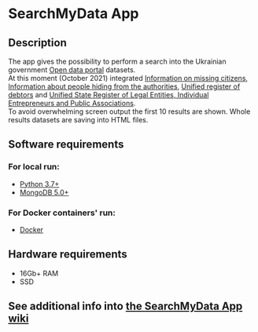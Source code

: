 # SearchMyData App
## Description
The app gives the possibility to perform a search into the Ukrainian government [Open data portal](https://data.gov.ua/en/) datasets.  
At this moment (October 2021) integrated [Information on missing citizens](https://data.gov.ua/en/dataset/470196d3-4e7a-46b0-8c0c-883b74ac65f0), [Information about people hiding from the authorities](https://data.gov.ua/en/dataset/7c51c4a0-104b-4540-a166-e9fc58485c1b), [Unified register of debtors](https://data.gov.ua/dataset/506734bf-2480-448c-a2b4-90b6d06df11e) and [Unified State Register of Legal Entities, Individual Entrepreneurs and Public Associations](https://data.gov.ua/dataset/1c7f3815-3259-45e0-bdf1-64dca07ddc10).  
To avoid overwhelming screen output the first 10 results are shown. Whole results datasets are saving into HTML files.
## Software requirements
### For local run:
* [Python 3.7+](https://www.python.org/downloads/)
* [MongoDB 5.0+](https://www.mongodb.com/try/download/community)
### For Docker containers' run:
* [Docker](https://www.docker.com/get-started)
## Hardware requirements
* 16Gb+ RAM
* SSD
## See additional info into [the SearchMyData App wiki](https://github.com/AMProduction/SearchMyData/wiki)